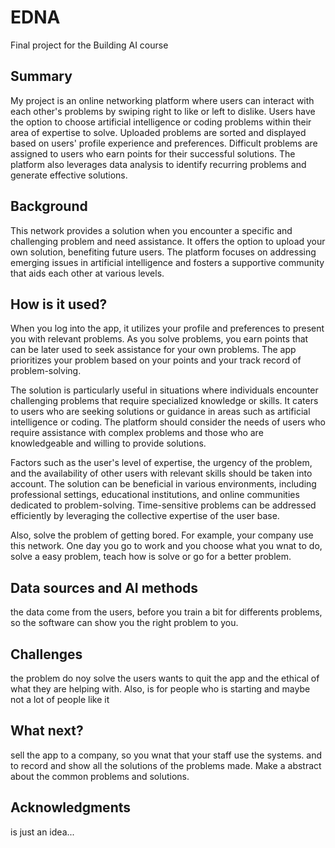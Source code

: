 # EDNA

Final project for the Building AI course

## Summary

My project is an online networking platform where users can interact with each other's problems by swiping right to like or left to dislike. Users have the option to choose artificial intelligence or coding problems within their area of expertise to solve. Uploaded problems are sorted and displayed based on users' profile experience and preferences. Difficult problems are assigned to users who earn points for their successful solutions. The platform also leverages data analysis to identify recurring problems and generate effective solutions. 


## Background

This network provides a solution when you encounter a specific and challenging problem and need assistance. It offers the option to upload your own solution, benefiting future users. The platform focuses on addressing emerging issues in artificial intelligence and fosters a supportive community that aids each other at various levels. 


## How is it used?

When you log into the app, it utilizes your profile and preferences to present you with relevant problems. As you solve problems, you earn points that can be later used to seek assistance for your own problems. The app prioritizes your problem based on your points and your track record of problem-solving.

The solution is particularly useful in situations where individuals encounter challenging problems that require specialized knowledge or skills. It caters to users who are seeking solutions or guidance in areas such as artificial intelligence or coding. The platform should consider the needs of users who require assistance with complex problems and those who are knowledgeable and willing to provide solutions.

Factors such as the user's level of expertise, the urgency of the problem, and the availability of other users with relevant skills should be taken into account. The solution can be beneficial in various environments, including professional settings, educational institutions, and online communities dedicated to problem-solving. Time-sensitive problems can be addressed efficiently by leveraging the collective expertise of the user base.

Also, solve the problem of getting bored. For example, your company use this network. One day you go to work and you choose what you wnat to do, solve a easy problem, teach how is solve or go for a better problem. 

## Data sources and AI methods

the data come from the users, before you train a bit for differents problems, so the software can show you the right problem to you. 


## Challenges

the problem do noy solve the users wants to quit the app and the ethical of what they are helping with. Also, is for people who is starting and maybe not a lot of people like it 


## What next?

sell the app to a company, so you wnat that your staff use the systems. and to record and show all the solutions of the problems made. Make a abstract about the common problems and solutions. 


## Acknowledgments

is just an idea...

